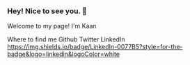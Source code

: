 ###  Hey! Nice to see you. 👋

Welcome to my page!
I'm Kaan

Where to find me
Github Twitter LinkedIn https://img.shields.io/badge/LinkedIn-0077B5?style=for-the-badge&logo=linkedin&logoColor=white
<!--
**KaanOzen-mF/KaanOzen-mF** is a ✨ _special_ ✨ repository because its `README.md` (this file) appears on your GitHub profile.

Here are some ideas to get you started:

- 🔭 I’m currently working on ...
- 🌱 I’m currently learning ...
- 👯 I’m looking to collaborate on ...
- 🤔 I’m looking for help with ...
- 💬 Ask me about ...
- 📫 How to reach me: ...
- 😄 Pronouns: ...
- ⚡ Fun fact: ...
-->
